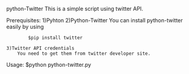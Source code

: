 python-Twitter
This is a simple script using twitter API. 

Prerequisites:
	 1)Pyhton
	 2)Python-Twitter
    		You can install python-twitter easily by using
    		
    		$pip install twitter
    		
	3)Twitter API credentials 
		You need to get them from twitter developer site.
Usage:
	$python python-twitter.py
